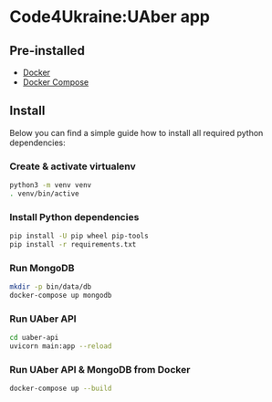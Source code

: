 # Code4Ukraine:UAber app

## Pre-installed

- [Docker](https://www.docker.com/)
- [Docker Compose](https://docs.docker.com/compose/)

## Install

Below you can find a simple guide how to install all required python dependencies:

### Create & activate virtualenv

```bash
python3 -m venv venv
. venv/bin/active
```

### Install Python dependencies

```bash
pip install -U pip wheel pip-tools
pip install -r requirements.txt
```

### Run MongoDB

```bash
mkdir -p bin/data/db
docker-compose up mongodb
```

### Run UAber API

```bash
cd uaber-api
uvicorn main:app --reload
```

### Run UAber API & MongoDB from Docker

```bash
docker-compose up --build
```
